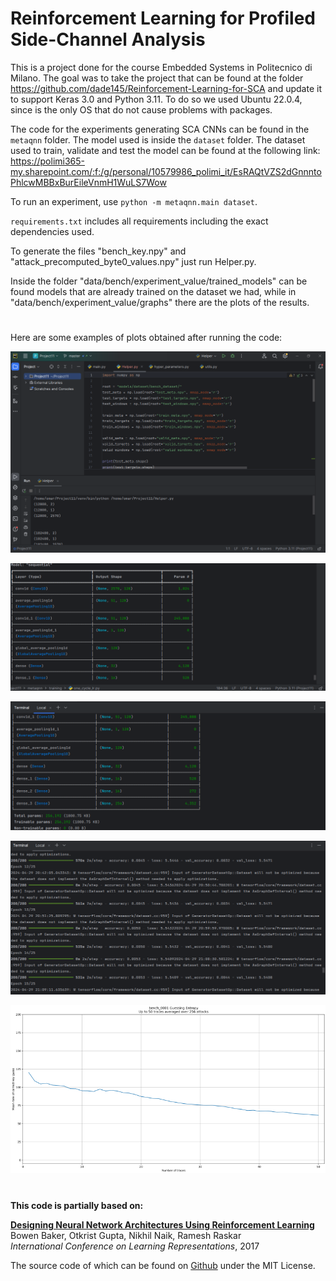 Reinforcement Learning for Profiled Side-Channel Analysis
========
This is a project done for the course Embedded Systems in Politecnico di Milano.
The goal was to take the project that can be found at the folder https://github.com/dade145/Reinforcement-Learning-for-SCA and update it to support Keras 3.0 and Python 3.11.
To do so we used Ubuntu 22.0.4, since is the only OS that do not cause problems with packages.

The code for the experiments generating SCA CNNs can be found in the `metaqnn` folder.
The model used is inside the `dataset` folder.
The dataset used to train, validate and test the model can be found at the following link: https://polimi365-my.sharepoint.com/:f:/g/personal/10579986_polimi_it/EsRAQtVZS2dGnnntoPhlcwMBBxBurEileVnmH1WuLS7Wow

To run an experiment, use `python -m metaqnn.main dataset`.

`requirements.txt` includes all requirements including the exact dependencies used.

To generate the files "bench_key.npy" and "attack_precomputed_byte0_values.npy" just run Helper.py.

Inside the folder "data/bench/experiment_value/trained_models" can be found models that are already trained on the dataset we had, while in "data/bench/experiment_value/graphs" there are the plots of the results.

#
Here are some examples of plots obtained after running the code:

![Running helper](https://github.com/Theommy01/ESLampertiNaja/blob/main/images/running_helper.png)

![Network building - 1](https://github.com/Theommy01/ESLampertiNaja/blob/main/images/Running%20main%201.png)

![Network building - 2](https://github.com/Theommy01/ESLampertiNaja/blob/main/images/Running%20main%202.png)

![Epoch execution](https://github.com/Theommy01/ESLampertiNaja/blob/main/images/Epoch.png)

![Bench_0001 Graph](https://github.com/Theommy01/ESLampertiNaja/blob/main/images/Graph.png)

#
**This code is partially based on:**

**[Designing Neural Network Architectures Using Reinforcement Learning](https://arxiv.org/pdf/1611.02167.pdf)**   
Bowen Baker, Otkrist Gupta, Nikhil Naik, Ramesh Raskar  
*International Conference on Learning Representations*, 2017

The source code of which can be found on [Github](https://github.com/bowenbaker/metaqnn/) under the MIT License.
